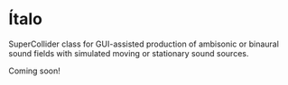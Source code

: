 # Ítalo
SuperCollider class for GUI-assisted production of ambisonic or binaural sound fields with simulated moving or stationary sound sources. 

Coming soon!
